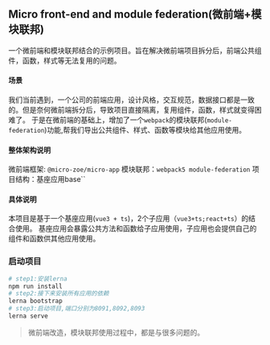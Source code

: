 ## Micro front-end and module federation(微前端+模块联邦)
一个微前端和模块联邦结合的示例项目。旨在解决微前端项目拆分后，前端公共组件，函数，样式等无法复用的问题。

#### 场景
我们当前遇到，一个公司的前端应用，设计风格，交互规范，数据接口都是一致的。但是奈何微前端拆分后，导致项目直接隔离，复用组件，函数，样式就变得困难了。
于是在微前端的基础上，增加了一个`webpack`的模块联邦(`module-federation`)功能,帮我们导出公共组件、样式、函数等模块给其他应用使用。

#### 整体架构说明
微前端框架: `@micro-zoe/micro-app`
模块联邦：`webpack5 module-federation`
项目结构：基座应用base``

#### 具体说明
本项目是基于一个基座应用(`vue3 + ts`)，2个子应用（`vue3+ts;react+ts`）的结合使用。
基座应用会暴露公共方法和函数给子应用使用，子应用也会提供自己的组件和函数供其他应用使用。


### 启动项目
```bash
# step1:安装lerna
npm run install
# step2:接下来安装所有应用的依赖
lerna bootstrap
# step3:启动项目,端口分别为8091,8092,8093
lerna serve
```

> 微前端改造，模块联邦使用过程中，都是与很多问题的。
